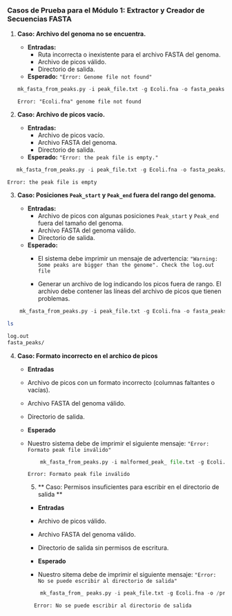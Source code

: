 ### Casos de Prueba para el Módulo 1: Extractor y Creador de Secuencias FASTA


1.  **Caso: Archivo del genoma no se encuentra.**
    
    -   **Entradas:**
        -   Ruta incorrecta o inexistente para el archivo FASTA del genoma.
        -   Archivo de picos válido.
        -   Directorio de salida.
    -   **Esperado:** `"Error: Genome file not found"`
    
    ```python
    mk_fasta_from_peaks.py -i peak_file.txt -g Ecoli.fna -o fasta_peaks/ 
    ```
    ```
    Error: "Ecoli.fna" genome file not found
    ```
2.  **Caso: Archivo de picos vacío.**
    
    -   **Entradas:**
        -   Archivo de picos vacío.
        -   Archivo FASTA del genoma.
        -   Directorio de salida.
    -   **Esperado:** `"Error: the peak file is empty."`

 ```python
    mk_fasta_from_peaks.py -i peak_file.txt -g Ecoli.fna -o fasta_peaks/ 
```
  
```
Error: the peak file is empty
```

3.  **Caso: Posiciones `Peak_start` y `Peak_end` fuera del rango del genoma.**
    
    -   **Entradas:**
        -   Archivo de picos con algunas posiciones `Peak_start` y `Peak_end` fuera del tamaño del genoma.
        -   Archivo FASTA del genoma válido.
        -   Directorio de salida.
    -   **Esperado:**
        -   El sistema debe imprimir un mensaje de advertencia: `"Warning: Some peaks are bigger than the genome". Check the log.out file`
        
        -   Generar un archivo de log indicando los picos fuera de rango. El archivo debe contener las líneas del archivo de picos que tienen problemas.

```python
    mk_fasta_from_peaks.py -i peak_file.txt -g Ecoli.fna -o fasta_peaks/ 
```

```bash
ls
```

```bash
log.out
fasta_peaks/
```

4. **Caso: Formato incorrecto en el archico de picos**

   - **Entradas**
   - Archivo de picos con un formato incorrecto (columnas faltantes o vacías).
   - Archivo FASTA del genoma válido.
   - Directorio de salida.
     
   - **Esperado**
   - Nuestro sistema debe de imprimir el siguiente mensaje: `"Error: Formato peak file inválido"`


     ```python
         mk_fasta_from_peaks.py -i malformed_peak_ file.txt -g Ecoli.fna -o fasta_peaks/
     ```

     ```
     Error: Formato peak file inválido

     ```

     5. ** Caso: Permisos insuficientes para escribir en el directorio de salida **

     - **Entradas**
     - Archivo de picos válido.
     - Archivo FASTA del genoma válido.
     - Directorio de salida sin permisos de escritura.

     - **Esperado**
     - Nuestro sitema debe de imprimir el siguiente mensaje: `"Error: No se puede escribir al directorio de salida"`
    
     ```python
         mk_fasta_from_ peaks.py -i peak_file.txt -g Ecoli.fna -o /protected_dir/
     ```

     ```
       Error: No se puede escribir al directorio de salida

     ```
